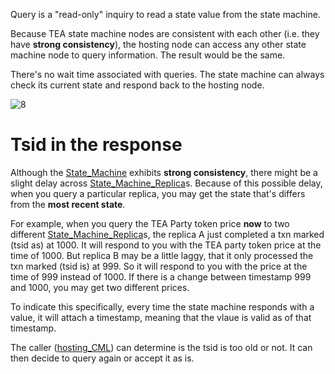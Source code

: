 Query is a "read-only" inquiry to read a state value from the state machine.

Because TEA state machine nodes are consistent with each other (i.e. they have **strong consistency**), the hosting node can access any other state machine node to query information. The result would be the same.

There's no wait time associated with queries. The state machine can always check its current state and respond back to the hosting node.

![8](https://user-images.githubusercontent.com/86096370/159343556-a4fc7d94-7630-4d04-be50-4e9ce704ed0f.png)

# Tsid in the response

Although the [State_Machine](t-rust/docs/_gitbook-dev-docs/1_core_docs/State_Machine.md) exhibits **strong consistency**, there might be a slight delay across [State_Machine_Replica](State_Machine_Replica.md)s. Because of this possible delay, when you query a particular replica, you may get the state that's differs from the **most recent state**. 

For example, when you query the TEA Party token price **now** to two different [State_Machine_Replica](State_Machine_Replica.md)s, the replica A just completed a txn marked (tsid as) at 1000. It will respond to you with the TEA party token price at the time of 1000. But replica B may be a little laggy, that it only processed the txn marked (tsid is) at 999. So it will respond to you with the price at the time of 999 instead of 1000. If there is a change between timestamp 999 and 1000, you may get two different prices.

To indicate this specifically, every time the state machine responds with a value, it will attach a timestamp, meaning that the vlaue is valid as of that timestamp.

The caller ([hosting_CML](hosting_CML.md)) can determine is the tsid is too old or not. It can then decide to query again or accept it as is.
